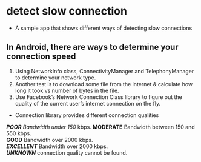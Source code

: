 # detect slow connection
- A sample app that shows different ways of detecting slow connections

## In Android, there are ways to determine  your  connection speed

1.  Using NetworkInfo class, ConnectivityManager and TelephonyManager to determine your network type.
2.  Another test is to download some file from the internet & calculate how long it took vs number of bytes in the file.
3.  Use Facebook’s Network Connection Class library to figure out the quality of the current user’s internet connection on the fly.

- Connection library provides different connection qualities

**_POOR_**  _Bandwidth under_ _150_ kbps.
**MODERATE**  Bandwidth between 150 and 550 kbps.  
**GOOD** Bandwidth over 2000 kbps.  
**_EXCELLENT_** Bandwidth over 2000 kbps.  
**_UNKNOWN_** connection quality cannot be found.
